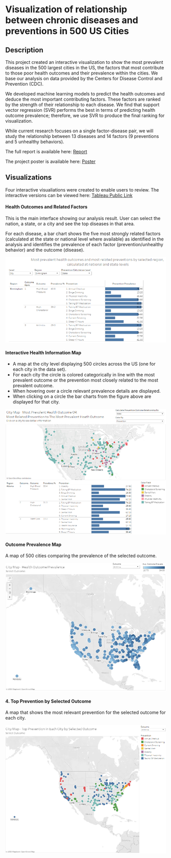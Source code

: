 # Visualization of relationship between ​chronic diseases and preventions in 500 US Cities​


## Description
This project created an interactive visualization to show the most prevalent
diseases in the 500 largest cities in the US, the factors that most contribute to those
poor health outcomes and their prevalence within the cities. We base our analysis on
data provided by the Centers for Disease Control and Prevention (CDC).

We developed machine learning models to predict the health outcomes and deduce
the most important contributing factors. These factors are ranked by the strength of
their relationship to each disease. We find that support vector regression (SVR)
performs the best in terms of predicting health outcome prevalence; therefore, we use
SVR to produce the final ranking for visualization.

While current research focuses on a single factor-disease pair, we will study
the relationship between 13 diseases and 14 factors (9 preventions and 5
unhealthy behaviors). 

The full report is available here: [Report](/ProjectReport.pdf)

The project poster is available here: [Poster](/ProjectPoster.pdf)

## Visualizations

Four interactive visualiations were created to enable users to review. The interactive versions can be viewed here: [Tableau Public Link](https://public.tableau.com/profile/myles.lefkovitz#!/vizhome/500_Cities_Visualizations/Story)

#### Health Outcomes and Related Factors

This is the main interface showing our
analysis result. User can select the nation, a state, or a city and see the top
diseases in that area.

For each disease, a bar chart shows the five most strongly related factors
(calculated at the state or national level where available) as identified in the
analysis and identifies the prevalence of each factor (prevention/unhealthy
behavior) and the outcome (disease).

![Health Outcomes Bar Chart](./Images/Health%20Outcomes%20and%20Related%20Factors%20Bar%20Charts.png)

#### Interactive Health Information Map

- A map at the city level displaying 500 circles across the US (one for each city in the data set).
- For each city the circle is colored categorically in line with the most prevalent outcome or the prevention most closely related to the most prevalent outcome.
- When hovering over a circle relevant prevalence details are displayed.
- When clicking on a circle the bar charts from the figure above are displayed for that city.

![Interactive Health Information](./Images/Interactive%20Health%20Information.png)

#### Outcome Prevalence Map

A map of 500 cities comparing the prevalence of the selected outcome.

![Selected Outcome Prevalence](./Images/Outcome%20Prevalence.png)

#### 4.	Top Prevention by Selected Outcome

A map that shows the most relevant prevention for the selected outcome for each city.

![Top Prevention by Selected Outcome](./Images/Top%20Prevention%20by%20Selected%20Outcome.png)

